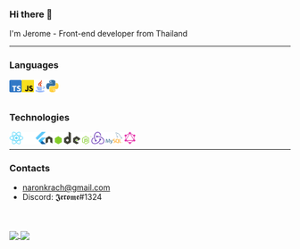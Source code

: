 

### Hi there 👋

I'm Jerome - Front-end developer from Thailand

---

### Languages

<!-- * TypeScript, JavaScript, Java, Python
* React, Next, Flutter
* NodeJS, Redux
* MySQL, GraphQL -->

<img align="left" alt="ts" height="22px" src="https://github.com/Lostjerome/Lostjerome/blob/main/images/TypeScript.png" />
<img align="left" alt="js" height="22px" src="https://github.com/Lostjerome/Lostjerome/blob/main/images/JavaScript.png" />
<img align="left" alt="java" height="22px" src="https://github.com/Lostjerome/Lostjerome/blob/main/images/Java.png" />
<img align="left" alt="py" height="22px" src="https://github.com/Lostjerome/Lostjerome/blob/main/images/Python.png" />

<br/>
<br/>

### Technologies



<img align="left" alt="react" height="22px" src="https://github.com/Lostjerome/Lostjerome/blob/main/images/React.png" />
<img align="left" alt="next" height="22px" src="https://github.com/Lostjerome/Lostjerome/blob/main/images/Next.png" />
<img align="left" alt="flutter" height="22px" src="https://github.com/Lostjerome/Lostjerome/blob/main/images/Flutter.png" />
<img align="left" alt="node" height="22px" src="https://github.com/Lostjerome/Lostjerome/blob/main/images/NodeJs.png" />
<img align="left" alt="redux" height="22px" src="https://github.com/Lostjerome/Lostjerome/blob/main/images/Redux.svg" />
<img align="left" alt="mysql" height="22px" src="https://github.com/Lostjerome/Lostjerome/blob/main/images/MySQL.png" />
<img align="left" alt="graphql" height="22px" src="https://github.com/Lostjerome/Lostjerome/blob/main/images/GraphQL.png" />

<br/>

---

### Contacts

* naronkrach@gmail.com
* Discord: 𝕵𝖊𝖗𝖔𝖒𝖊#1324

<div style="margin-top:50px;">
<a href="https://github.com/lostjerome/github-readme-stats">
<img  width="45%" align="center" src="https://github-readme-stats.vercel.app/api?username=lostjerome&theme=dracula&show_icons=true&count_private=true" />
</a>

<a href="https://github.com/Giingu">
  <img width="45%" align="center"  src="http://github-readme-streak-stats.herokuapp.com/?user=Giingu&theme=radical&date_format=M%20j%5B%2C%20Y%5D&ring=ff3068&fire=ff3068&sideNums=ff3068">
  </a>
</div>


